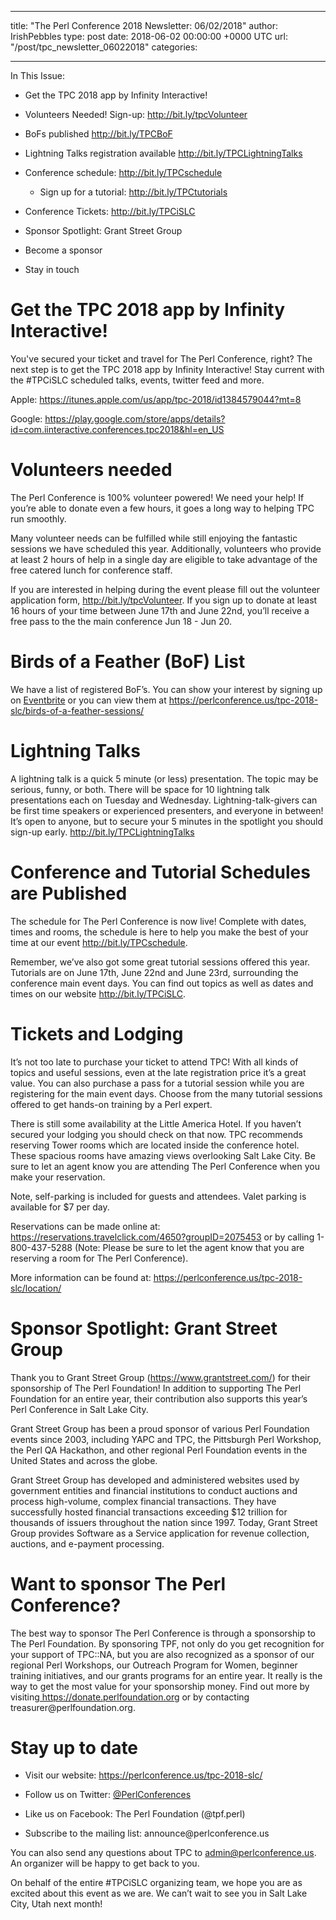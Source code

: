 
---
title: "The Perl Conference 2018 Newsletter: 06/02/2018"
author: IrishPebbles
type: post
date: 2018-06-02 00:00:00 +0000 UTC
url: "/post/tpc_newsletter_06022018"
categories:

---

<p dir="ltr"><span> In This Issue:</span></p>
<ul>
<li dir="ltr">
<p dir="ltr"><span>Get the TPC 2018 app by Infinity Interactive!</span></p>
</li>
<li dir="ltr">
<p dir="ltr"><span>Volunteers Needed! Sign-up: </span><a href="http://bit.ly/tpcVolunteer"><span>http://bit.ly/tpcVolunteer</span></a></p>
</li>
<li dir="ltr">
<p dir="ltr"><span>BoFs published </span><a href="http://bit.ly/TPCBoF"><span>http://bit.ly/TPCBoF</span></a><span> </span></p>
</li>
<li dir="ltr">
<p dir="ltr"><span>Lightning Talks registration available </span><a href="http://bit.ly/TPCLightningTalks"><span>http://bit.ly/TPCLightningTalks</span></a><span> </span></p>
</li>
</ul>
<ul>
<li dir="ltr">
<p dir="ltr"><span>Conference schedule: </span><a href="http://bit.ly/TPCschedule"><span>http://bit.ly/TPCschedule</span></a></p>
</li>
<ul>
<li dir="ltr">
<p dir="ltr"><span>Sign up for a tutorial: </span><a href="http://bit.ly/TPCtutorials"><span>http://bit.ly/TPCtutorials</span></a></p>
</li>
</ul>
<li dir="ltr">
<p dir="ltr"><span>Conference Tickets: </span><a href="http://bit.ly/TPCiSLC"><span>http://bit.ly/TPCiSLC</span></a></p>
</li>
<li dir="ltr">
<p dir="ltr"><span>Sponsor Spotlight: Grant Street Group </span></p>
</li>
<li dir="ltr">
<p dir="ltr"><span>Become a sponsor</span></p>
</li>
<li dir="ltr">
<p dir="ltr"><span>Stay in touch</span></p>
</li>
</ul>

<h1 dir="ltr">Get the TPC 2018 app by Infinity Interactive!</h1>
<p dir="ltr">You've secured your ticket and travel for The Perl Conference, right? The next step is to get the TPC 2018 app by Infinity Interactive! Stay current with the #TPCiSLC scheduled talks, events, twitter feed and more.</p>
<p></p>
<p dir="ltr">Apple: <a href="https://itunes.apple.com/us/app/tpc-2018/id1384579044?mt=8">https://itunes.apple.com/us/app/tpc-2018/id1384579044?mt=8</a></p>
<p dir="ltr">Google: <a href="https://play.google.com/store/apps/details?id=com.iinteractive.conferences.tpc2018&amp;hl=en_US">https://play.google.com/store/apps/details?id=com.iinteractive.conferences.tpc2018&amp;hl=en_US</a></p>
<p></p>
<h1 dir="ltr">Volunteers needed</h1>
<p dir="ltr">The Perl Conference is 100% volunteer powered! We need your help! If you’re able to donate even a few hours, it goes a long way to helping TPC run smoothly.</p>
<p></p>
<p dir="ltr">Many volunteer needs can be fulfilled while still enjoying the fantastic sessions we have scheduled this year. Additionally, volunteers who provide at least 2 hours of help in a single day are eligible to take advantage of the free catered lunch for conference staff.</p>
<p></p>
<p dir="ltr">If you are interested in helping during the event please fill out the volunteer application form, <a href="http://bit.ly/tpcVolunteer">http://bit.ly/tpcVolunteer</a>. If you sign up to donate at least 16 hours of your time between June 17th and June 22nd, you’ll receive a free pass to the the main conference Jun 18 - Jun 20.</p>
<h1 dir="ltr">Birds of a Feather (BoF) List</h1>
<p dir="ltr">We have a list of registered BoF’s. You can show your interest by signing up on <a href="https://www.eventbrite.com/e/the-perl-conference-in-salt-lake-city-2018-tickets-41850611305#tickets">Eventbrite</a> or you can view them at <a href="https://perlconference.us/tpc-2018-slc/birds-of-a-feather-sessions/">https://perlconference.us/tpc-2018-slc/birds-of-a-feather-sessions/</a></p>
<h1 dir="ltr">Lightning Talks</h1>
<p dir="ltr">A lightning talk is a quick 5 minute (or less) presentation. The topic may be serious, funny, or both. There will be space for 10 lightning talk presentations each on Tuesday and Wednesday. Lightning-talk-givers can be first time speakers or experienced presenters, and everyone in between! It’s open to anyone, but to secure your 5 minutes in the spotlight you should sign-up early. <a href="http://bit.ly/TPCLightningTalks">http://bit.ly/TPCLightningTalks</a></p>
<p></p>
<h1 dir="ltr">Conference and Tutorial Schedules are Published</h1>
<p dir="ltr">The schedule for The Perl Conference is now live! Complete with dates, times and rooms, the schedule is here to help you make the best of your time at our event <a href="http://bit.ly/TPCschedule">http://bit.ly/TPCschedule</a>.</p>
<p></p>
<p dir="ltr">Remember, we’ve also got some great tutorial sessions offered this year. Tutorials are on June 17th, June 22nd and June 23rd, surrounding the conference main event days. You can find out topics as well as dates and times on our website <a href="http://bit.ly/TPCiSLC">http://bit.ly/TPCiSLC</a>.</p>
<h1 dir="ltr">Tickets and Lodging</h1>
<p dir="ltr">It’s not too late to purchase your ticket to attend TPC! With all kinds of topics and useful sessions, even at the late registration price it’s a great value. You can also purchase a pass for a tutorial session while you are registering for the main event days. Choose from the many tutorial sessions offered to get hands-on training by a Perl expert.</p>
<p></p>
<p dir="ltr">There is still some availability at the Little America Hotel. If you haven’t secured your lodging you should check on that now. TPC recommends reserving Tower rooms which are located inside the conference hotel. These spacious rooms have amazing views overlooking Salt Lake City. Be sure to let an agent know you are attending The Perl Conference when you make your reservation.</p>
<p></p>
<p dir="ltr">Note, self-parking is included for guests and attendees. Valet parking is available for $7 per day.</p>
<p></p>
<p dir="ltr">Reservations can be made online at: <a href="https://reservations.travelclick.com/4650?groupID=2075453">https://reservations.travelclick.com/4650?groupID=2075453</a> or by calling 1-800-437-5288 (Note: Please be sure to let the agent know that you are reserving a room for The Perl Conference).</p>
<p></p>
<p dir="ltr">More information can be found at: <a href="https://perlconference.us/tpc-2018-slc/location/">https://perlconference.us/tpc-2018-slc/location/</a></p>
<h1 dir="ltr">Sponsor Spotlight: Grant Street Group</h1>
<p dir="ltr">Thank you to Grant Street Group (<a href="https://www.grantstreet.com/">https://www.grantstreet.com/</a>) for their sponsorship of The Perl Foundation! In addition to supporting The Perl Foundation for an entire year, their contribution also supports this year’s Perl Conference in Salt Lake City.</p>
<p></p>
<p dir="ltr">Grant Street Group has been a proud sponsor of various Perl Foundation events since 2003, including YAPC and TPC, the Pittsburgh Perl Workshop, the Perl QA Hackathon, and other regional Perl Foundation events in the United States and across the globe.</p>
<p></p>
<p dir="ltr">Grant Street Group has developed and administered websites used by government entities and financial institutions to conduct auctions and process high-volume, complex financial transactions. They have successfully hosted financial transactions exceeding $12 trillion for thousands of issuers throughout the nation since 1997. Today, Grant Street Group provides Software as a Service application for revenue collection, auctions, and e-payment processing.</p>
<h1 dir="ltr">Want to sponsor The Perl Conference?</h1>
<p dir="ltr">The best way to sponsor The Perl Conference is through a sponsorship to The Perl Foundation. By sponsoring TPF, not only do you get recognition for your support of TPC::NA, but you are also recognized as a sponsor of our regional Perl Workshops, our Outreach Program for Women, beginner training initiatives, and our grants programs for an entire year. It really is the way to get the most value for your sponsorship money. Find out more by visiting<a href="https://donate.perlfoundation.org"> https://donate.perlfoundation.org</a> or by contacting treasurer@perlfoundation.org.</p>
<h1 dir="ltr">Stay up to date</h1>
<ul>
<li dir="ltr">
<p dir="ltr">Visit our website: <a href="https://perlconference.us/tpc-2018-slc/">https://perlconference.us/tpc-2018-slc/</a></p>
</li>
<li dir="ltr">
<p dir="ltr">Follow us on Twitter: <a href="https://twitter.com/PerlConferences">@PerlConferences</a></p>
</li>
<li dir="ltr">
<p dir="ltr">Like us on Facebook: The Perl Foundation (@tpf.perl)</p>
</li>
<li dir="ltr">
<p dir="ltr">Subscribe to the mailing list: announce@perlconference.us</p>
</li>
</ul>
<p></p>
<p dir="ltr">You can also send any questions about TPC to <a href="mailto:admin@perlconferences.us">admin@perlconference.us</a>. An organizer will be happy to get back to you.</p>
<p></p>
<p dir="ltr">On behalf of the entire #TPCiSLC organizing team, we hope you are as excited about this event as we are. We can’t wait to see you in Salt Lake City, Utah next month!</p>

